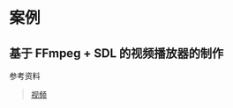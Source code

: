# 案例

## 基于 FFmpeg + SDL 的视频播放器的制作

参考资料

> [视频](http://www.iqiyi.com/w_19rru6fjh9.html#vfrm=8-8-0-1)
